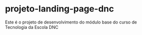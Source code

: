# projeto-landing-page-dnc
Este é o projeto de desenvolvimento do módulo base do curso de Tecnologia da Escola DNC
